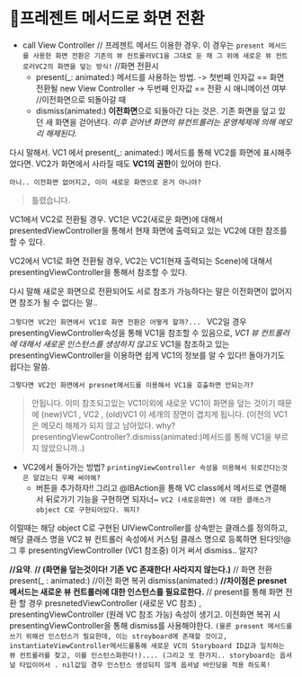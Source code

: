 # 프레젠트 메서드로 화면 전환
- call View Controller // 프레젠트 메서드 이용한 경우.
이 경우는 `present 메서드를 사용한 화면 전환은 기존의 뷰 컨트롤러VC1을 그대로 둔 채 그 위에 새로운 뷰 컨트로러VC2의 화면을 덮는 방식!`
//화면 전환시
	- present(_: animated:) 메서드를 사용하는 방법.
-> 첫번째 인자값 == 화면 전환될 new View Controller
-> 두번째 인자값 == 전환 시 애니메이션 여부
//이전화면으로 되돌아갈 때
	- dismiss(animated:)
**이전화면**으로 되돌아간 다는 것은. 기존 화면을 덮고 있던 새 화면을 걷어낸다. *이후 걷어낸 화면의 뷰컨트롤러는 운영체제에 의해 메모리 해제된다.*

다시 말해서. VC1 에서 present(_: animated:) 메서드를 통해 VC2를 화면에 표시해주었다면. VC2가 화면에서 사라질 때도 **VC1의 권한**이 있어야 한다.

`아니.. 이전화면 없어지고, 이미 새로운 화면으로 온거 아니야? `
> 틀렸습니다.

VC1에서 VC2로 전환될 경우. VC1은 VC2(새로운 화면)에 대해서 presentedViewController을 통해서 현재 화면에 출력되고 있는 VC2에 대한 참조를 할 수 있다.

VC2에서 VC1로 화면 전환될 경우, VC2는 VC1(현재 출력되는 Scene)에 대해서 presentingViewController을 통해서 참조할 수 있다.

다시 말해 새로운 화면으로 전환되어도 서로 참조가 가능하다는 말은 이전화면이 없어지면 참조가 될 수 없다는 말..

`그렇다면 VC2인 화면에서 VC1로 화면 전환은 어떻게 할까?... `
VC2일 경우 presentingViewController속성을 통해 VC1을 참조할 수 있음으로, *VC1 뷰 컨트롤러에 대해서 새로운 인스턴스를 생성하지 않고도* VC1을 참조하고 있는 presentingViewController을 이용하면 쉽게 VC1의 정보를 알 수 있다!! 돌아가기도 쉽다는 말씀. 

`그렇다면 VC2인 화면에서 presnet메서드를 이용해서 VC1을 호출하면 안되는가? `

> 안됩니다. 이미 참조되고있는 VC1이외에 새로운 VC1이 화면을 덮는 것이기 때문에 (new)VC1 , VC2 , (old)VC1 이 세개의 장면이 겹치게 됩니다. (이전의 VC1은 메모리 해제가 되지 않고 남아있다. why? presentingViewController?.dismiss(animated:)메서드를 통해 VC1을 부르지 않았으니까..)

- VC2에서 돌아가는 방법?
`printingViewController 속성을 이용해서 뒤로간다는것은 알겄는디 우째 써야해? `
	- 버튼을 추가하자!! 그리고 @IBAction을 통해 VC class에서 메서드로 연결해서 뒤로가기 기능을 구현하면 되자너~
`VC2 (새로운화면) 에 대한 클래스가 object C로 구현되어있다. 뭐지?`

이럴때는 해당 object C로 구현된 UIViewController를 상속받는 클래스를 정의하고, 해당 클래스 명을 VC2 뷰 컨트롤러 속성에서 커스텀 클래스 명으로 등록하면 된다잇!@ 
 그 후 presentingViewController (VC1 참조중) 이거 써서 dismiss.. 알지? 
 

**//요약**.
**// (화면을 덮는것이다! 기존 VC 존재한다! 사라지지 않는다.)**
// 화면 전환 present(_ : animated:) //이전 화면 복귀 dismiss(animated:)
**//차이점은 presnet메서드는 새로운 뷰 컨트롤러에 대한 인스턴스를 필요로한다.** 
// present를 통해 화면 전환 할 경우 presnetedViewController (새로운 VC 참조) , presentingViewController (원래 VC 참조 가능) 속성이 생기고. 이전화면 복귀 시 presentingViewController을 통해 dismiss를 사용해야한다.
`(물론 present 메서드를 쓰기 위해선 인스턴스가 필요한데, 이는 stroyboard에 존재할 것이고, instantiateViewController메서드를통해 새로운 VC의 Storyboard ID값과 일치하는 뷰 컨트롤러를 찾고, 이를 인스턴스화한다!)....
(그리고 또 한가지.. storyboard는 옵셔널 타입이어서 . nil값일 경우 인스턴스 생성되지 않게 옵셔널 바인딩을 적용 하도록!`


